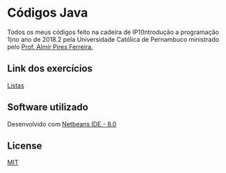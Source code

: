 # Códigos Java

Todos os meus códigos feito na cadeira de IP1(Introdução a programação 1)no ano de 2018.2 pela Universidade Católica de Pernambuco ministrado pelo [Prof. Almir Pires Ferreira.](http://c3.unicap.br/~almir/)

## Link dos exercícios

[Listas](http://c3.unicap.br/~almir/ip1/listas/) 

## Software utilizado

Desenvolvido com [Netbeans IDE - 8.0](https://netbeans.org/downloads/8.0.2/)

## License
[MIT](https://github.com/luisfelipe3d/base-cod-java/blob/master/LICENSE)



